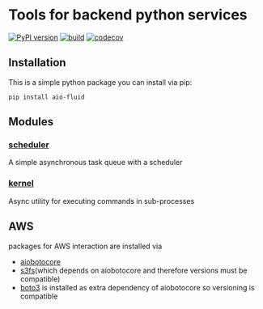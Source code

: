 # Tools for backend python services

[![PyPI version](https://badge.fury.io/py/aio-fluid.svg)](https://badge.fury.io/py/aio-fluid)
[![build](https://github.com/quantmind/fluid/workflows/build/badge.svg)](https://github.com/quantmind/aio-fluid/actions?query=workflow%3Abuild)
[![codecov](https://codecov.io/gh/quantmind/aio-fluid/branch/master/graph/badge.svg?token=81oWUoyEVp)](https://codecov.io/gh/quantmind/aio-fluid)

## Installation

This is a simple python package you can install via pip:

```
pip install aio-fluid
```

## Modules

### [scheduler](./fluid/scheduler)

A simple asynchronous task queue with a scheduler

### [kernel](./fluid/kernel)

Async utility for executing commands in sub-processes

## AWS

packages for AWS interaction are installed via

- [aiobotocore](https://github.com/aio-libs/aiobotocore)
- [s3fs](https://github.com/fsspec/s3fs)(which depends on aiobotocore and therefore versions must be compatible)
- [boto3](https://boto3.amazonaws.com/v1/documentation/api/latest/guide/quickstart.html) is installed as extra dependency of aiobotocore so versioning is compatible
